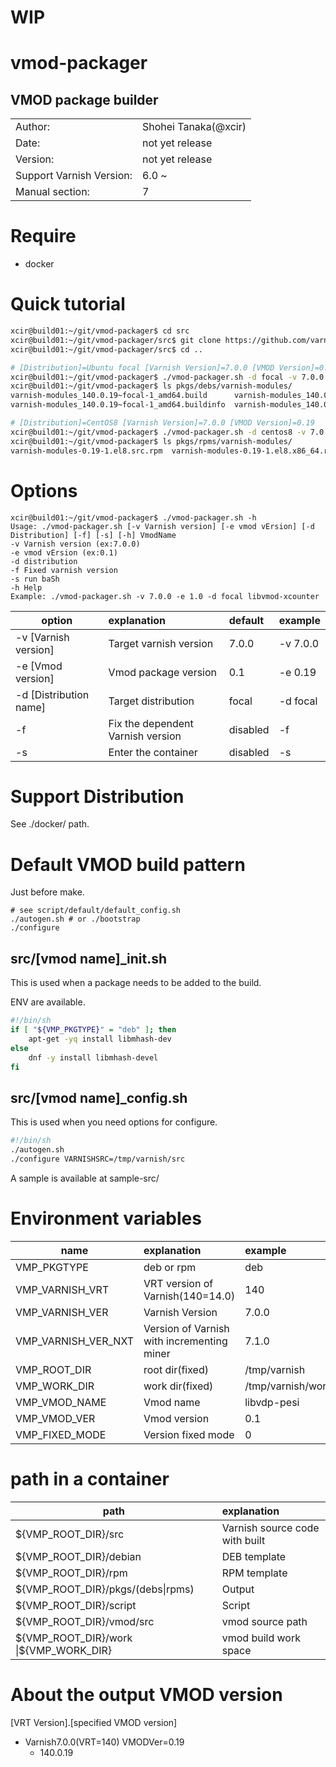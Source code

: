 # WIP

# vmod-packager

## VMOD package builder

| | |
|--|:--|
| Author:                   | Shohei Tanaka(@xcir) |
| Date:                     | not yet release |
| Version:                  | not yet release |
| Support Varnish Version:  | 6.0 ~|
| Manual section:           | 7 |

# Require

- docker

# Quick tutorial

```bash
xcir@build01:~/git/vmod-packager$ cd src
xcir@build01:~/git/vmod-packager/src$ git clone https://github.com/varnish/varnish-modules.git
xcir@build01:~/git/vmod-packager/src$ cd ..

# [Distribution]=Ubuntu focal [Varnish Version]=7.0.0 [VMOD Version]=0.19
xcir@build01:~/git/vmod-packager$ ./vmod-packager.sh -d focal -v 7.0.0 -e 0.19 varnish-modules
xcir@build01:~/git/vmod-packager$ ls pkgs/debs/varnish-modules/
varnish-modules_140.0.19~focal-1_amd64.build      varnish-modules_140.0.19~focal-1_amd64.changes  varnish-modules-dbgsym_140.0.19~focal-1_amd64.ddeb
varnish-modules_140.0.19~focal-1_amd64.buildinfo  varnish-modules_140.0.19~focal-1_amd64.deb

# [Distribution]=CentOS8 [Varnish Version]=7.0.0 [VMOD Version]=0.19
xcir@build01:~/git/vmod-packager$ ./vmod-packager.sh -d centos8 -v 7.0.0 -e 0.19 varnish-modules
xcir@build01:~/git/vmod-packager$ ls pkgs/rpms/varnish-modules/
varnish-modules-0.19-1.el8.src.rpm  varnish-modules-0.19-1.el8.x86_64.rpm
```

# Options

```
xcir@build01:~/git/vmod-packager$ ./vmod-packager.sh -h
Usage: ./vmod-packager.sh [-v Varnish version] [-e vmod vErsion] [-d Distribution] [-f] [-s] [-h] VmodName
-v Varnish version (ex:7.0.0)
-e vmod vErsion (ex:0.1)
-d distribution
-f Fixed varnish version
-s run baSh
-h Help
Example: ./vmod-packager.sh -v 7.0.0 -e 1.0 -d focal libvmod-xcounter
```

| option | explanation | default | example |
|-|:-|:-|:-|
| -v [Varnish version]      | Target varnish version    | 7.0.0 | -v 7.0.0 |
| -e [Vmod version]         | Vmod package version      | 0.1 | -e 0.19 |
| -d [Distribution name]    | Target distribution       | focal | -d focal |
| -f                        | Fix the dependent Varnish version | disabled | -f |
| -s                        | Enter the container       | disabled | -s |

# Support Distribution

See ./docker/ path.

# Default VMOD build pattern

Just before make.
```
# see script/default/default_config.sh
./autogen.sh # or ./bootstrap
./configure
```

## src/[vmod name]_init.sh

This is used when a package needs to be added to the build.

ENV are available.

```bash
#!/bin/sh
if [ "${VMP_PKGTYPE}" = "deb" ]; then
    apt-get -yq install libmhash-dev
else
    dnf -y install libmhash-devel
fi
```

## src/[vmod name]_config.sh

This is used when you need options for configure.

```bash
#!/bin/sh
./autogen.sh
./configure VARNISHSRC=/tmp/varnish/src
```

A sample is available at sample-src/

# Environment variables

| name | explanation | example |
|-|:-|:-|
| VMP_PKGTYPE        | deb or rpm | deb |
| VMP_VARNISH_VRT    | VRT version of Varnish(140=14.0) | 140 |
| VMP_VARNISH_VER    | Varnish Version | 7.0.0 |
| VMP_VARNISH_VER_NXT| Version of Varnish with incrementing miner | 7.1.0 |
| VMP_ROOT_DIR       | root dir(fixed) | /tmp/varnish |
| VMP_WORK_DIR       | work dir(fixed) | /tmp/varnish/work |
| VMP_VMOD_NAME      | Vmod name | libvdp-pesi |
| VMP_VMOD_VER       | Vmod version | 0.1 |
| VMP_FIXED_MODE     | Version fixed mode | 0 |

# path in a container
|path|explanation|
|-|:-|
|${VMP_ROOT_DIR}/src    | Varnish source code with built |
|${VMP_ROOT_DIR}/debian | DEB template |
|${VMP_ROOT_DIR}/rpm    | RPM template |
|${VMP_ROOT_DIR}/pkgs/(debs\|rpms) | Output |
|${VMP_ROOT_DIR}/script | Script |
|${VMP_ROOT_DIR}/vmod/src   | vmod source path |
|${VMP_ROOT_DIR}/work \|\${VMP_WORK_DIR}   | vmod build work space |

# About the output VMOD version

[VRT Version].[specified VMOD version]

- Varnish7.0.0(VRT=140) VMODVer=0.19
  - 140.0.19

